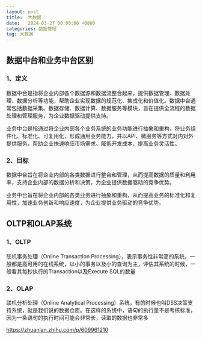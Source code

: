 ```yaml
---
layout: post
title:  大数据
date:   2024-03-27 00:00:00 +0800
categories: 数据管理
tag: 大数据
---
```






## 数据中台和业务中台区别

### 1、定义

数据中台是指将企业内部各个数据源和数据流整合起来，提供数据管理、数据处理、数据分析等功能，帮助企业实现数据的规范化、集成化和价值化。数据中台通常包括数据采集、数据存储、数据计算、数据服务等模块，旨在提供全流程的数据处理和管理服务，为企业数据驱动提供支持。

业务中台是指通过将企业内部各个业务系统的业务功能进行抽象和重构，将业务组件化、标准化、可复用化，形成通用业务能力，并以API、微服务等方式对内对外提供服务，帮助企业快速响应市场需求、降低开发成本、提高业务灵活性。

### 2、目标

数据中台旨在将企业内部的各类数据进行整合和管理，从而提高数据的质量和利用率，支持企业内部的数据分析和决策，为企业提供数据驱动的竞争优势。

业务中台旨在将企业内部的各类业务进行抽象和重构，从而提高业务的标准化和复用性，加速业务创新和响应速度，为企业提供业务驱动的竞争优势。



## OLTP和OLAP系统

### 1、OLTP

联机事务处理（Online Transaction Processing），表示事务性非常高的系统，一般都是高可用的在线系统，以小的事务以及小的查询为主，评估其系统的时候，一般看其每秒执行的Transaction以及Execute SQL的数量

### 2、OLAP

联机分析处理（Online Analytical Processing）系统，有的时候也叫DSS决策支持系统，就是我们说的数据仓库。在这样的系统中，语句的执行量不是考核标准，因为一条语句的执行时间可能会非常长，读取的数据也非常多







https://zhuanlan.zhihu.com/p/609961210